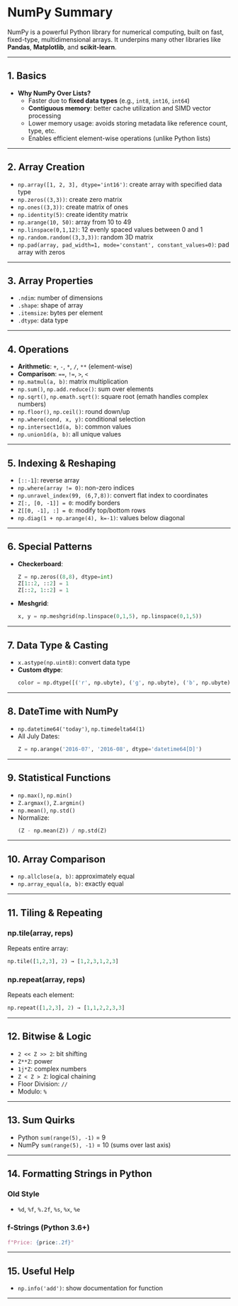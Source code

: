 
# NumPy Summary

NumPy is a powerful Python library for numerical computing, built on fast, fixed-type, multidimensional arrays. It underpins many other libraries like **Pandas**, **Matplotlib**, and **scikit-learn**.

---

## 1. Basics
- **Why NumPy Over Lists?**
  - Faster due to **fixed data types** (e.g., `int8`, `int16`, `int64`)
  - **Contiguous memory**: better cache utilization and SIMD vector processing
  - Lower memory usage: avoids storing metadata like reference count, type, etc.
  - Enables efficient element-wise operations (unlike Python lists)

---

## 2. Array Creation
- `np.array([1, 2, 3], dtype='int16')`: create array with specified data type
- `np.zeros((3,3))`: create zero matrix
- `np.ones((3,3))`: create matrix of ones
- `np.identity(5)`: create identity matrix
- `np.arange(10, 50)`: array from 10 to 49
- `np.linspace(0,1,12)`: 12 evenly spaced values between 0 and 1
- `np.random.random((3,3,3))`: random 3D matrix
- `np.pad(array, pad_width=1, mode='constant', constant_values=0)`: pad array with zeros

---

## 3. Array Properties
- `.ndim`: number of dimensions
- `.shape`: shape of array
- `.itemsize`: bytes per element
- `.dtype`: data type

---

## 4. Operations
- **Arithmetic**: `+`, `-`, `*`, `/`, `**` (element-wise)
- **Comparison**: `==`, `!=`, `>`, `<`
- `np.matmul(a, b)`: matrix multiplication
- `np.sum()`, `np.add.reduce()`: sum over elements
- `np.sqrt()`, `np.emath.sqrt()`: square root (emath handles complex numbers)
- `np.floor()`, `np.ceil()`: round down/up
- `np.where(cond, x, y)`: conditional selection
- `np.intersect1d(a, b)`: common values
- `np.union1d(a, b)`: all unique values

---

## 5. Indexing & Reshaping
- `[::-1]`: reverse array
- `np.where(array != 0)`: non-zero indices
- `np.unravel_index(99, (6,7,8))`: convert flat index to coordinates
- `Z[:, [0, -1]] = 0`: modify borders
- `Z[[0, -1], :] = 0`: modify top/bottom rows
- `np.diag(1 + np.arange(4), k=-1)`: values below diagonal

---

## 6. Special Patterns
- **Checkerboard**:
  ```python
  Z = np.zeros((8,8), dtype=int)
  Z[1::2, ::2] = 1
  Z[::2, 1::2] = 1
  ```
- **Meshgrid**:
  ```python
  x, y = np.meshgrid(np.linspace(0,1,5), np.linspace(0,1,5))
  ```

---

## 7. Data Type & Casting
- `x.astype(np.uint8)`: convert data type
- **Custom dtype**:
  ```python
  color = np.dtype([('r', np.ubyte), ('g', np.ubyte), ('b', np.ubyte), ('a', np.ubyte)])
  ```

---

## 8. DateTime with NumPy
- `np.datetime64('today')`, `np.timedelta64(1)`
- All July Dates:
  ```python
  Z = np.arange('2016-07', '2016-08', dtype='datetime64[D]')
  ```

---

## 9. Statistical Functions
- `np.max()`, `np.min()`
- `Z.argmax()`, `Z.argmin()`
- `np.mean()`, `np.std()`
- Normalize:
  ```python
  (Z - np.mean(Z)) / np.std(Z)
  ```

---

## 10. Array Comparison
- `np.allclose(a, b)`: approximately equal
- `np.array_equal(a, b)`: exactly equal

---

## 11. Tiling & Repeating

### np.tile(array, reps)
Repeats entire array:
```python
np.tile([1,2,3], 2) → [1,2,3,1,2,3]
```

### np.repeat(array, reps)
Repeats each element:
```python
np.repeat([1,2,3], 2) → [1,1,2,2,3,3]
```

---

## 12. Bitwise & Logic
- `2 << Z >> 2`: bit shifting
- `Z**Z`: power
- `1j*Z`: complex numbers
- `Z < Z > Z`: logical chaining
- Floor Division: `//`
- Modulo: `%`

---

## 13. Sum Quirks
- Python `sum(range(5), -1)` = 9
- NumPy `sum(range(5), -1)` = 10 (sums over last axis)

---

## 14. Formatting Strings in Python

### Old Style
- `%d`, `%f`, `%.2f`, `%s`, `%x`, `%e`

### f-Strings (Python 3.6+)
```python
f"Price: {price:.2f}"
```

---

## 15. Useful Help
- `np.info('add')`: show documentation for function

---

